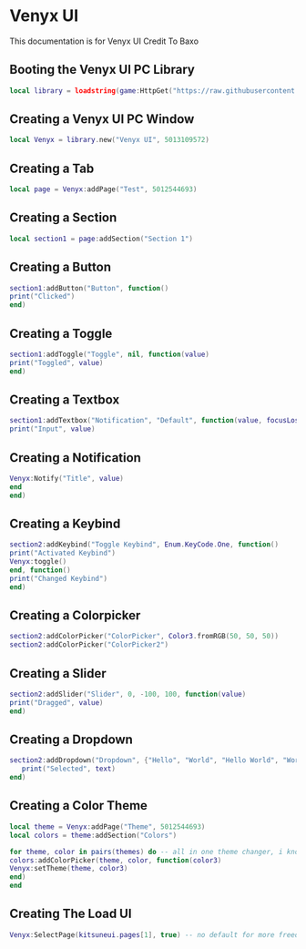 # Venyx UI
This documentation is for Venyx UI Credit To Baxo

## Booting the Venyx UI PC Library
```lua
local library = loadstring(game:HttpGet("https://raw.githubusercontent.com/ZenGamer-Dev/Roblox-UI-Library/main/Venyx%20UI/Library.lua"))()
```




## Creating a Venyx UI PC Window
```lua
local Venyx = library.new("Venyx UI", 5013109572)
```

## Creating a Tab
```lua
local page = Venyx:addPage("Test", 5012544693)
```

## Creating a Section
```lua
local section1 = page:addSection("Section 1")
```

## Creating a Button
```lua
section1:addButton("Button", function()
print("Clicked")
end)
```

## Creating a Toggle
```lua
section1:addToggle("Toggle", nil, function(value)
print("Toggled", value)
end)
```

## Creating a Textbox
```lua
section1:addTextbox("Notification", "Default", function(value, focusLost)
print("Input", value)
```

## Creating a Notification
```lua
Venyx:Notify("Title", value)
end
end)
```

## Creating a Keybind
```lua
section2:addKeybind("Toggle Keybind", Enum.KeyCode.One, function()
print("Activated Keybind")
Venyx:toggle()
end, function()
print("Changed Keybind")
end)
```

## Creating a Colorpicker
```lua
section2:addColorPicker("ColorPicker", Color3.fromRGB(50, 50, 50))
section2:addColorPicker("ColorPicker2")
```

## Creating a Slider
```lua
section2:addSlider("Slider", 0, -100, 100, function(value)
print("Dragged", value)
end)
```

## Creating a Dropdown
```lua
section2:addDropdown("Dropdown", {"Hello", "World", "Hello World", "Word", 1, 2, 3}, function(text)
   print("Selected", text)
end)
```

## Creating a Color Theme
```lua
local theme = Venyx:addPage("Theme", 5012544693)
local colors = theme:addSection("Colors")

for theme, color in pairs(themes) do -- all in one theme changer, i know, im cool
colors:addColorPicker(theme, color, function(color3)
Venyx:setTheme(theme, color3)
end)
end
```

## Creating The Load UI
```lua
Venyx:SelectPage(kitsuneui.pages[1], true) -- no default for more freedom
```
